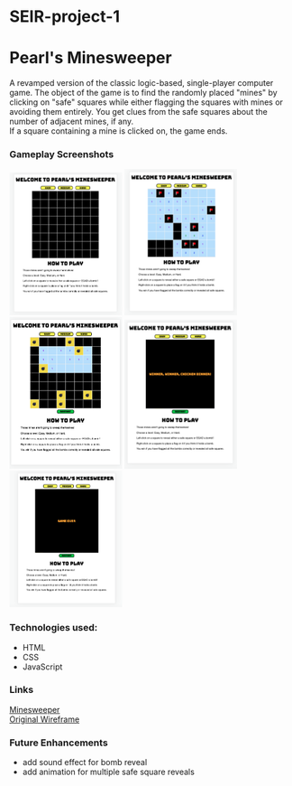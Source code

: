 # SEIR-project-1

# Pearl's Minesweeper
A revamped version of the classic logic-based, single-player computer game. The object of the game is to find the randomly placed "mines" by clicking on "safe" squares while either flagging the squares with mines or avoiding them entirely. You get clues from the safe squares about the number of adjacent mines, if any.  
If a square containing a mine is clicked on, the game ends.  

### Gameplay Screenshots
<p>
    <img src="./screenshots/main-screen.png" alt="basic minesweeper board" style="height: auto; width: 200px;" />
    <img src="./screenshots/mid-game.png" alt="mid-game" style="height: auto; width: 200px;" />
    <img src="./screenshots/bomb-reveal.png" alt="bomb reveal" style="height: auto; width: 200px;" />
    <img src="./screenshots/win.png" alt="win message" style="height: auto; width: 200px;" />
    <img src="./screenshots/lose.png" alt="lose message" style="height: auto; width: 200px;" />
</p>

### Technologies used:
- HTML
- CSS
- JavaScript

### Links
[Minesweeper](https://pwong09.github.io/SEIR-project-1/)  
[Original Wireframe](https://www.figma.com/file/VjNbEEBTZESgVrJ7cGKZr1/Untitled?node-id=0%3A1)  

### Future Enhancements
- add sound effect for bomb reveal
- add animation for multiple safe square reveals
